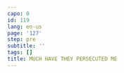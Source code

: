 ```yaml
---
capo: 0
id: 119
lang: en-us
page: '127'
step: pre
subtitle: ''
tags: []
title: MUCH HAVE THEY PERSECUTED ME
---
```

